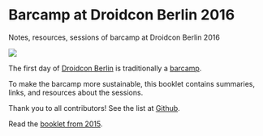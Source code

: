 # Barcamp at Droidcon Berlin 2016
Notes, resources, sessions of barcamp at Droidcon Berlin 2016


![](http://droidcon.de/sites/global.droidcon.cod.newthinking.net/files/styles/large/public/media/images/150109_droidcon_keyvisual_slider.png?itok=VpJswTmG)

The first day of [Droidcon Berlin](http://droidcon.de) is traditionally a [barcamp](http://barcamp.org).

To make the barcamp more sustainable, this booklet contains summaries, links, and resources about the sessions.

Thank you to all contributors! See the list at [Github](https://github.com/droidcon/gitbook-2016-berlin-barcamp/network/members).

Read the [booklet from 2015](https://www.gitbook.com/book/droidcon/2015-berlin-barcamp/details).
